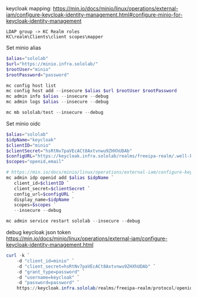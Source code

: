keycloak mapping:
https://min.io/docs/minio/linux/operations/external-iam/configure-keycloak-identity-management.html#configure-minio-for-keycloak-identity-management
```
LDAP group -> KC Realm roles
KC\realm\Clients\client scopes\mapper
```

Set minio alias
```powershell
$alias="sololab"
$url="https://minio.infra.sololab/"
$rootUser="minio"
$rootPassword="password"

mc config host list
mc config host add --insecure $alias $url $rootUser $rootPassword
mc admin info $alias --insecure --debug
mc admin logs $alias --insecure --debug

mc mb sololab/test --insecure --debug
```

Set minio oidc
```powershell
$alias="sololab"
$idpName="keycloak"
$clientID="minio"
$clientSecret="hsRtNv7paVEcACt8Axtvnwu9ZHXhUDAb"
$configURL="https://keycloak.infra.sololab/realms/freeipa-realm/.well-known/openid-configuration"
$scopes="openid,email"

# https://min.io/docs/minio/linux/operations/external-iam/configure-keycloak-identity-management.html#configure-minio-for-keycloak-authentication
mc admin idp openid add $alias $idpName `
   client_id=$clientID `
   client_secret=$clientSecret `
   config_url=$configURL `
   display_name=$idpName `
   scopes=$scopes `
   --insecure --debug

mc admin service restart sololab --insecure --debug
```

debug keycloak json token
https://min.io/docs/minio/linux/operations/external-iam/configure-keycloak-identity-management.html
```powershell
curl -k `
    -d "client_id=minio" `
    -d "client_secret=hsRtNv7paVEcACt8Axtvnwu9ZHXhUDAb" `
    -d "grant_type=password" `
    -d "username=keycloak" `
    -d "password=password" `
    https://keycloak.infra.sololab/realms/freeipa-realm/protocol/openid-connect/token
```